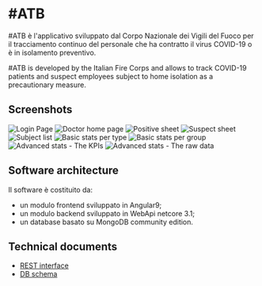 # #ATB

#ATB è l'applicativo sviluppato dal Corpo Nazionale dei Vigili del Fuoco per il tracciamento continuo del personale che ha contratto il virus COVID-19 o è in isolamento preventivo.

#ATB is developed by the Italian Fire Corps and allows to track COVID-19 patients and suspect employees subject to home isolation as a precautionary measure.

## Screenshots

![Login Page](./docs/images/loginPage.JPG "Pagina di login")
![Doctor home page](./docs/images/doctorHomePage.JPG "Home page del medico")
![Positive sheet](./docs/images/positiveForm.JPG "Scheda paziente")
![Suspect sheet](./docs/images/suspectForm.JPG "Scheda sospetto")
![Subject list](./docs/images/subjectList.JPG "Lista dei soggetti")
![Basic stats per type](./docs/images/basicStats_perType.JPG "Statistiche di base - per tipo soggetto")
![Basic stats per group](./docs/images/basicStats_perGroup.JPG "Statistiche di base - per sede di servizio")
![Advanced stats - The KPIs](./docs/images/advancedStatistics1.JPG "Statistiche avanzate - Gli indicatori")
![Advanced stats - The raw data](./docs/images/advancedStatistics2.JPG "Statistiche avanzate - I dati grezzi")

## Software architecture

Il software è costituito da:

* un modulo frontend sviluppato in Angular9;
* un modulo backend sviluppato in WebApi netcore 3.1;
* un database basato su MongoDB community edition.

## Technical documents

* [REST interface](rest-interface.md)
* [DB schema](db-schema.md)